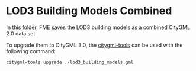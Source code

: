 # LOD3 Building Models Combined

In this folder, FME saves the LOD3 building models as a combined CityGML 2.0 data set.

To upgrade them to CityGML 3.0, the [citygml-tools](https://github.com/citygml4j/citygml-tools) can be used with the following command:

```bash
citygml-tools upgrade ./lod3_building_models.gml 
```
